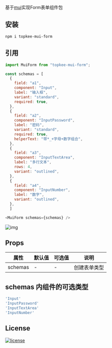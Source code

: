 基于[mui](https://mui.com/)实现Form表单组件包   

## 安装
```
npm i topkee-mui-form
```

## 引用
```js
import MuiForm from "topkee-mui-form";

const schemas = [
  {
    field: "a1",
    component: "Input",
    label: "输入框",
    variant: "standard",
    required: true,
  },
  {
    field: "a2",
    component: "InputPassword",
    label: "密码",
    variant: "standard",
    required: true,
    helperText: "带*_+字母+数字组合",
  },
  {
    field: "a3",
    component: "InputTextArea",
    label: "多行文本",
    rows: 4,
    variant: "outlined",
  },
  {
    field: "a4",
    component: "InputNumber",
    label: "数字",
    variant: "outlined",
  },
  ]

<MuiForm schemas={schemas} />
```
![img](https://webertop.oss-cn-hongkong.topkee.top/u_411116921098997760/202209231555652.png)
## Props
|属性|默认值|可选值|说明|
|----|-----|------|-----|
|schemas|-|-|创建表单类型|

## schemas 内组件的可选类型
```js
'Input'
'InputPassword'
'InputTextArea'
'InputNumber'
```

## License
[![license](https://img.shields.io/badge/license-MIT-blue.svg)](https://github.com/mui/material-ui/blob/HEAD/LICENSE)